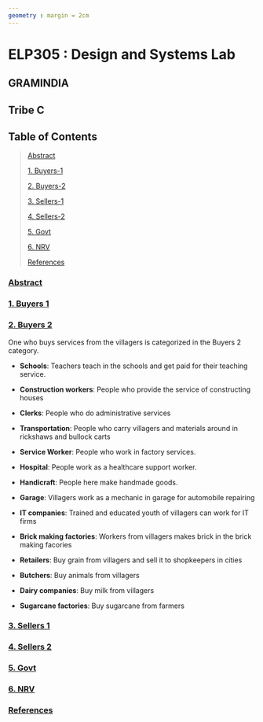 ```yaml
---
geometry : margin = 2cm
---
```


# ELP305 : Design and Systems Lab   
## GRAMINDIA  
## Tribe C

## Table of Contents

> 
> [Abstract](#abstract)
>
> [1. Buyers-1](#1-buyers-1)
> 
> [2. Buyers-2](#2-buyers-2)
>
> [3. Sellers-1](#3-sellers-1)
> 
> [4. Sellers-2](#4-sellers-2)
> 
> [5. Govt](#5-govt)
>
> [6. NRV](#6-nrv)
>
> [References](#references)
>


### [Abstract](#table-of-contents)




### [1. Buyers 1](#table-of-contents)




### [2. Buyers 2](#table-of-contents)
One who buys services from the villagers is categorized in the Buyers 2 category.

- **Schools**: Teachers teach in the schools and get paid for their teaching service.
    
- **Construction workers**: People who provide the service of constructing houses
    
- **Clerks**: People who do administrative services
    
- **Transportation**: People who carry villagers and materials around in rickshaws and bullock carts
    
- **Service Worker**: People who work in factory services.
    
- **Hospital**: People work as a healthcare support worker.
    
- **Handicraft**: People here make handmade goods.
    
- **Garage**: Villagers work as a mechanic in garage for automobile repairing
    
- **IT companies**: Trained and educated youth of villagers can work for IT firms 
    
- **Brick making factories**: Workers from villagers makes brick in the brick making facories
    
- **Retailers**: Buy grain from villagers and sell it to shopkeepers in cities

- **Butchers**: Buy animals from villagers

- **Dairy companies**: Buy milk from villagers

- **Sugarcane factories**: Buy sugarcane from farmers



### [3. Sellers 1](#table-of-contents)


    
    
### [4. Sellers 2](#table-of-contents)
    
    
    

### [5. Govt](#table-of-contents)




### [6. NRV](#table-of-contents)




### [References](#table-of-contents)



